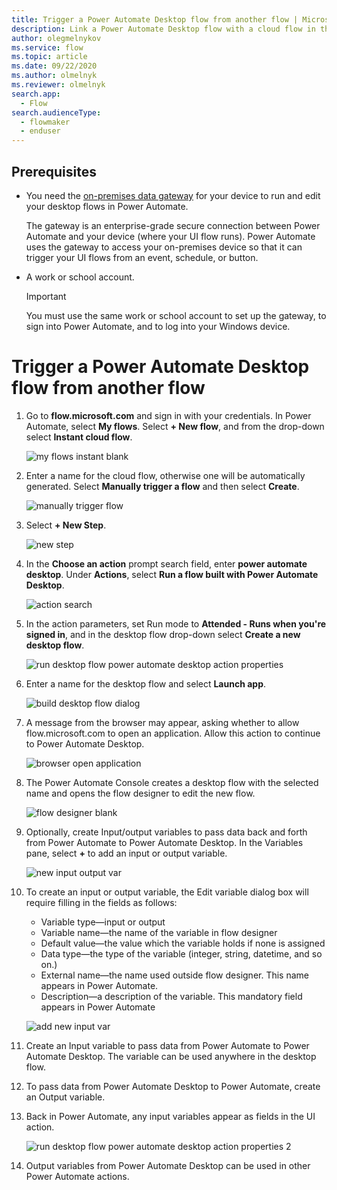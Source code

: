 ```yaml
---
title: Trigger a Power Automate Desktop flow from another flow | Microsoft Docs
description: Link a Power Automate Desktop flow with a cloud flow in the Power Automate portal
author: olegmelnykov
ms.service: flow
ms.topic: article
ms.date: 09/22/2020
ms.author: olmelnyk
ms.reviewer: olmelnyk
search.app: 
  - Flow
search.audienceType: 
  - flowmaker
  - enduser
---
```


## Prerequisites

- You need the [on-premises data gateway](https://go.microsoft.com/fwlink/?LinkID=820580&clcid=0x409) for your device to run and edit your desktop flows in Power Automate.
   
   The gateway is an enterprise-grade secure connection between Power Automate and your device (where your UI flow runs). Power Automate uses the gateway to access your on-premises device so that it can trigger your UI flows from an event, schedule, or button.
- A work or school account. 

   >[!IMPORTANT]
   >You must use the same work or school account to set up the gateway, to sign into Power Automate, and to log into your Windows device.
   

# Trigger a Power Automate Desktop flow from another flow



1. Go to **flow.microsoft.com** and sign in with your credentials. In Power Automate, select **My flows**. Select **+ New flow**, and from the drop-down select **Instant cloud flow**.

   ![my flows instant blank](\media\link-pad-flow-portal\my-flows-instant-blank.png)

1. Enter a name for the cloud flow, otherwise one will be automatically generated. Select **Manually trigger a flow** and then select **Create**.

   ![manually trigger flow](\media\link-pad-flow-portal\manually-trigger-flow.png)

1. Select **+ New Step**.

   ![new step](\media\link-pad-flow-portal\new-step.png)

1. In the **Choose an action** prompt search field, enter **power automate desktop**. Under **Actions**, select **Run a flow built with Power Automate Desktop**.

   ![action search](\media\link-pad-flow-portal\action-search.png)

1. In the action parameters, set Run mode to **Attended - Runs when you're signed in**, and in the desktop flow drop-down select **Create a new desktop flow**.

   ![run desktop flow power automate desktop action properties](\media\link-pad-flow-portal\run-desktop-flow-v2-action-properties.png)

1. Enter a name for the desktop flow and select **Launch app**.

   ![build desktop flow dialog](\media\link-pad-flow-portal\build-desktop-flow-dialog.png)

1. A message from the browser may appear, asking whether to allow flow.microsoft.com to open an application. Allow this action to continue to Power Automate Desktop.

   ![browser open application](\media\link-pad-flow-portal\browser-open-application.png)

1. The Power Automate Console creates a desktop flow with the selected name and opens the flow designer to edit the new flow.

   ![flow designer blank](\media\link-pad-flow-portal\flow-designer-blank.png)

1. Optionally, create Input/output variables to pass data back and forth from Power Automate to Power Automate Desktop. In the Variables pane, select **+** to add an input or output variable.

   ![new input output var](\media\link-pad-flow-portal\new-input-output-var.png)

1. To create an input or output variable, the Edit variable dialog box will require filling in the fields as follows:
   * Variable type—input or output
   * Variable name—the name of the variable in flow designer
   * Default value—the value which the variable holds if none is assigned
   * Data type—the type of the variable (integer, string, datetime, and so on.)
   * External name—the name used outside flow designer. This name appears in Power    Automate.
   * Description—a description of the variable. This mandatory field appears in Power Automate

   ![add new input var](\media\link-pad-flow-portal\add-new-input-var.png)

1. Create an Input variable to pass data from Power Automate to Power Automate Desktop. The variable can be used anywhere in the desktop flow.

1. To pass data from Power Automate Desktop to Power Automate, create an Output variable.

1. Back in Power Automate, any input variables appear as fields in the UI action.

   ![run desktop flow power automate desktop action properties 2](\media\link-pad-flow-portal\run-desktop-flow-v2-action-properties-2.png)

1. Output variables from Power Automate Desktop can be used in other Power Automate actions.


